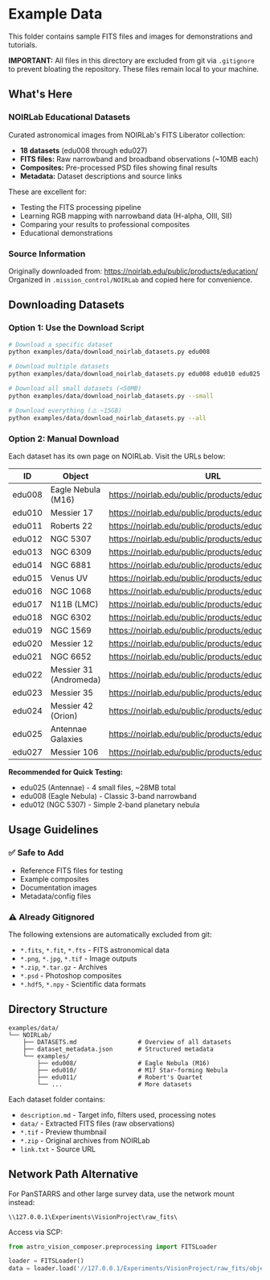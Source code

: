 # Example Data

This folder contains sample FITS files and images for demonstrations and tutorials.

**IMPORTANT:** All files in this directory are excluded from git via `.gitignore` to prevent bloating the repository. These files remain local to your machine.

## What's Here

### NOIRLab Educational Datasets
Curated astronomical images from NOIRLab's FITS Liberator collection:
- **18 datasets** (edu008 through edu027)
- **FITS files:** Raw narrowband and broadband observations (~10MB each)
- **Composites:** Pre-processed PSD files showing final results
- **Metadata:** Dataset descriptions and source links

These are excellent for:
- Testing the FITS processing pipeline
- Learning RGB mapping with narrowband data (H-alpha, OIII, SII)
- Comparing your results to professional composites
- Educational demonstrations

### Source Information
Originally downloaded from: https://noirlab.edu/public/products/education/
Organized in `.mission_control/NOIRLab` and copied here for convenience.

## Downloading Datasets

### Option 1: Use the Download Script
```bash
# Download a specific dataset
python examples/data/download_noirlab_datasets.py edu008

# Download multiple datasets
python examples/data/download_noirlab_datasets.py edu008 edu010 edu025

# Download all small datasets (<50MB)
python examples/data/download_noirlab_datasets.py --small

# Download everything (⚠️ ~15GB)
python examples/data/download_noirlab_datasets.py --all
```

### Option 2: Manual Download
Each dataset has its own page on NOIRLab. Visit the URLs below:

| ID | Object | URL |
|----|--------|-----|
| edu008 | Eagle Nebula (M16) | https://noirlab.edu/public/products/education/edu008/ |
| edu010 | Messier 17 | https://noirlab.edu/public/products/education/edu010/ |
| edu011 | Roberts 22 | https://noirlab.edu/public/products/education/edu011/ |
| edu012 | NGC 5307 | https://noirlab.edu/public/products/education/edu012/ |
| edu013 | NGC 6309 | https://noirlab.edu/public/products/education/edu013/ |
| edu014 | NGC 6881 | https://noirlab.edu/public/products/education/edu014/ |
| edu015 | Venus UV | https://noirlab.edu/public/products/education/edu015/ |
| edu016 | NGC 1068 | https://noirlab.edu/public/products/education/edu016/ |
| edu017 | N11B (LMC) | https://noirlab.edu/public/products/education/edu017/ |
| edu018 | NGC 6302 | https://noirlab.edu/public/products/education/edu018/ |
| edu019 | NGC 1569 | https://noirlab.edu/public/products/education/edu019/ |
| edu020 | Messier 12 | https://noirlab.edu/public/products/education/edu020/ |
| edu021 | NGC 6652 | https://noirlab.edu/public/products/education/edu021/ |
| edu022 | Messier 31 (Andromeda) | https://noirlab.edu/public/products/education/edu022/ |
| edu023 | Messier 35 | https://noirlab.edu/public/products/education/edu023/ |
| edu024 | Messier 42 (Orion) | https://noirlab.edu/public/products/education/edu024/ |
| edu025 | Antennae Galaxies | https://noirlab.edu/public/products/education/edu025/ |
| edu027 | Messier 106 | https://noirlab.edu/public/products/education/edu027/ |

**Recommended for Quick Testing:**
- edu025 (Antennae) - 4 small files, ~28MB total
- edu008 (Eagle Nebula) - Classic 3-band narrowband
- edu012 (NGC 5307) - Simple 2-band planetary nebula

## Usage Guidelines

### ✅ Safe to Add
- Reference FITS files for testing
- Example composites
- Documentation images
- Metadata/config files

### ⚠️ Already Gitignored
The following extensions are automatically excluded from git:
- `*.fits`, `*.fit`, `*.fts` - FITS astronomical data
- `*.png`, `*.jpg`, `*.tif` - Image outputs
- `*.zip`, `*.tar.gz` - Archives
- `*.psd` - Photoshop composites
- `*.hdf5`, `*.npy` - Scientific data formats

## Directory Structure

```
examples/data/
└── NOIRLab/
    ├── DATASETS.md                 # Overview of all datasets
    ├── dataset_metadata.json       # Structured metadata
    └── examples/
        ├── edu008/                 # Eagle Nebula (M16)
        ├── edu010/                 # M17 Star-forming Nebula
        ├── edu011/                 # Robert's Quartet
        └── ...                     # More datasets
```

Each dataset folder contains:
- `description.md` - Target info, filters used, processing notes
- `data/` - Extracted FITS files (raw observations)
- `*.tif` - Preview thumbnail
- `*.zip` - Original archives from NOIRLab
- `link.txt` - Source URL

## Network Path Alternative

For PanSTARRS and other large survey data, use the network mount instead:
```
\\127.0.0.1\Experiments\VisionProject\raw_fits\
```

Access via SCP:
```python
from astro_vision_composer.preprocessing import FITSLoader

loader = FITSLoader()
data = loader.load('//127.0.0.1/Experiments/VisionProject/raw_fits/object_name/file.fits')
```
